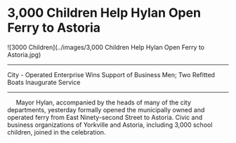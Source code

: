 3,000 Children Help Hylan Open Ferry to Astoria
===
![3000 Children](../images/3,000 Children Help Hylan Open Ferry to Astoria.jpg)

   ---
City - Operated Enterprise Wins Support of Business Men; Two Refitted Boats Inaugurate Service

   ---
   
&nbsp;&nbsp;&nbsp;&nbsp;&nbsp;Mayor Hylan, accompanied by the heads of many of the city departments, yesterday formally opened the municipally owned and operated ferry from East Ninety-second Street to Astoria. Civic and business organizations of Yorkville and Astoria, including 3,000 school children, joined in the celebration.

&nbsp;&nbsp;&nbsp;&nbsp;&nbsp;
